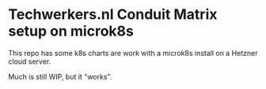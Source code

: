 # Techwerkers.nl Conduit Matrix setup on microk8s

This repo has some k8s charts are work with a microk8s install on a Hetzner
cloud server.

Much is still WIP, but it "works".
